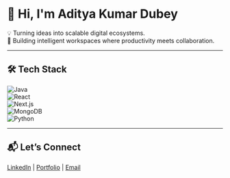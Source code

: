# 👋 Hi, I'm Aditya Kumar Dubey  

💡 Turning ideas into scalable digital ecosystems.  
🚀 Building intelligent workspaces where productivity meets collaboration.  

---

## 🛠️ Tech Stack  
![Java](https://img.shields.io/badge/Java-ED8B00?style=for-the-badge&logo=openjdk&logoColor=white)  
![React](https://img.shields.io/badge/React-20232A?style=for-the-badge&logo=react&logoColor=61DAFB)  
![Next.js](https://img.shields.io/badge/Next.js-000000?style=for-the-badge&logo=nextdotjs&logoColor=white)  
![MongoDB](https://img.shields.io/badge/MongoDB-4EA94B?style=for-the-badge&logo=mongodb&logoColor=white)  
![Python](https://img.shields.io/badge/Python-3776AB?style=for-the-badge&logo=python&logoColor=white)  


---

## 📬 Let’s Connect  
[LinkedIn](https://linkedin.com/in/adityakumardubey11) | [Portfolio](https://adityakumardubey11.github.io) | [Email](mailto:youremail@example.com)  

